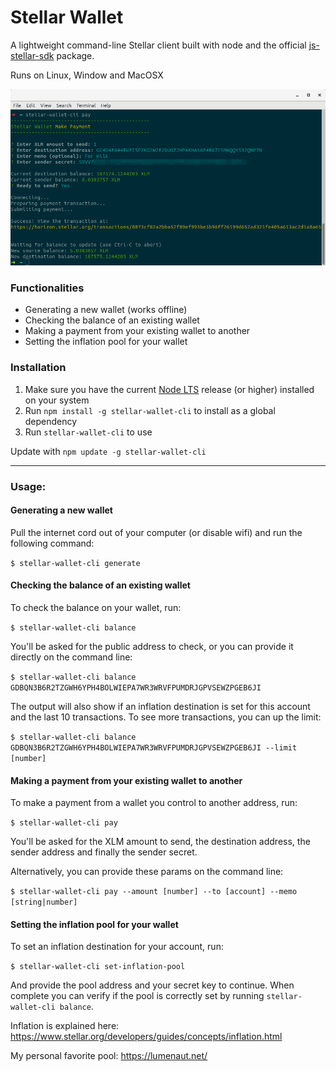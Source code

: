 # Stellar Wallet

A lightweight command-line Stellar client built with node and the official [js-stellar-sdk](https://stellar.github.io/js-stellar-sdk/) package.

Runs on Linux, Window and MacOSX

![Network diagram](screenshot.png)

### Functionalities
- Generating a new wallet (works offline)
- Checking the balance of an existing wallet
- Making a payment from your existing wallet to another
- Setting the inflation pool for your wallet

### Installation
1. Make sure you have the current [Node LTS](https://nodejs.org/en/) release (or higher) installed on your system
2. Run `npm install -g stellar-wallet-cli` to install as a global dependency
3. Run `stellar-wallet-cli` to use

Update with `npm update -g stellar-wallet-cli`

---

### Usage:

#### Generating a new wallet

Pull the internet cord out of your computer (or disable wifi) and run the following command:

`$ stellar-wallet-cli generate`

#### Checking the balance of an existing wallet

To check the balance on your wallet, run:

`$ stellar-wallet-cli balance`

You'll be asked for the public address to check, or you can provide it directly on the command line:

`$ stellar-wallet-cli balance GDBQN3B6R2TZGWH6YPH4BOLWIEPA7WR3WRVFPUMDRJGPVSEWZPGEB6JI`

The output will also show if an inflation destination is set for this account and the last 10 transactions.
To see more transactions, you can up the limit:

`$ stellar-wallet-cli balance GDBQN3B6R2TZGWH6YPH4BOLWIEPA7WR3WRVFPUMDRJGPVSEWZPGEB6JI --limit [number]`

#### Making a payment from your existing wallet to another

To make a payment from a wallet you control to another address, run:

`$ stellar-wallet-cli pay`

You'll be asked for the XLM amount to send, the destination address, the sender address and finally the sender secret.

Alternatively, you can provide these params on the command line:

`$ stellar-wallet-cli pay --amount [number] --to [account] --memo [string|number]`

#### Setting the inflation pool for your wallet

To set an inflation destination for your account, run:

`$ stellar-wallet-cli set-inflation-pool`

And provide the pool address and your secret key to continue. When complete you can verify if the pool is correctly set by running `stellar-wallet-cli balance`.

Inflation is explained here: https://www.stellar.org/developers/guides/concepts/inflation.html

My personal favorite pool: https://lumenaut.net/
